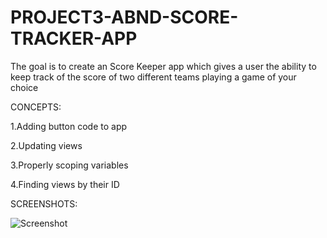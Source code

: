 # PROJECT3-ABND-SCORE-TRACKER-APP

The goal is to create an Score Keeper app which gives a user the ability to keep track of the score of two different teams playing a game of your choice

CONCEPTS:

1.Adding button code to app

2.Updating views

3.Properly scoping variables

4.Finding views by their ID

SCREENSHOTS:

![Screenshot](https://user-images.githubusercontent.com/27724580/27986564-57349870-63b5-11e7-9a93-e9375f8a41f2.png)

